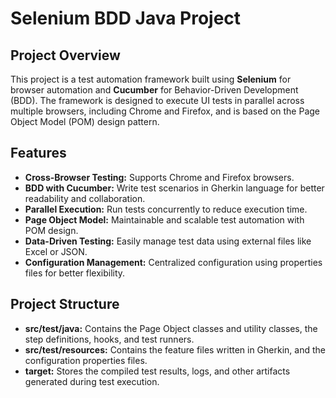 

# Selenium BDD Java Project

## Project Overview
This project is a test automation framework built using **Selenium** for browser automation and **Cucumber** for Behavior-Driven Development (BDD). The framework is designed to execute UI tests in parallel across multiple browsers, including Chrome and Firefox, and is based on the Page Object Model (POM) design pattern.

## Features
- **Cross-Browser Testing:** Supports Chrome and Firefox browsers.
- **BDD with Cucumber:** Write test scenarios in Gherkin language for better readability and collaboration.
- **Parallel Execution:** Run tests concurrently to reduce execution time.
- **Page Object Model:** Maintainable and scalable test automation with POM design.
- **Data-Driven Testing:** Easily manage test data using external files like Excel or JSON.
- **Configuration Management:** Centralized configuration using properties files for better flexibility.

## Project Structure
- **src/test/java:** Contains the Page Object classes and utility classes, the step definitions, hooks, and test runners.
- **src/test/resources:** Contains the feature files written in Gherkin, and the configuration properties files.
- **target:** Stores the compiled test results, logs, and other artifacts generated during test execution.

